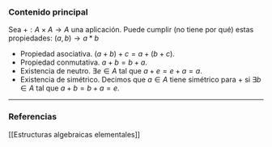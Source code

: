 ### Contenido principal

Sea $+ : A \times A \to A$ una aplicación. Puede cumplir (no tiene por qué) estas propiedades:
		  $(a,b) \to a *b$

- Propiedad asociativa. $(a+b)+c = a+(b+c)$.
- Propiedad conmutativa. $a + b = b + a$.
- Existencia de neutro. $\exists e \in A$ tal que $a + e = e + a = a$.
- Existencia de simétrico. Decimos que $a \in A$ tiene simétrico para $+$ si $\exists b \in A$ tal que $a+b = b+a = e$.

--- 
### Referencias
[[Estructuras algebraicas elementales]]